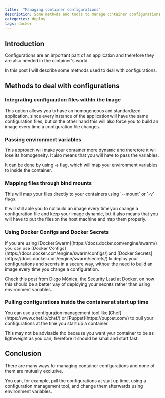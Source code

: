 ```yaml
---
title:  "Managing container configurations"
description: Some methods and tools to manage container configurations.
categories: deploy
tags: docker
---
```

<h2>Introduction</h2>
Configurations are an important part of an application and therefore they 
are also needed in the container's world.

In this post I will describe some methods used to deal with configurations.

<h2>Methods to deal with configurations</h2>
<h3>Integrating configuration files within the image</h3>
This option allows you to have an homogeneous and standardized application,
since every instance of the application will have the same configuration files,
but on the other hand this will also force you to build an image every time a
configuration file changes.

<h3>Passing environment variables</h3>
This approach will make your container more dynamic and therefore it will lose
its homogeneity. It also means that you will have to pass the variables.

It can be done by using `-e` flag, which will map your environment variables
to inside the container.

<h3>Mapping files through bind mounts</h3>
This will map your files directly to your containers using `--mount` or `-v`
flags.

It will still able you to not build an image every time you change a
configuration file and keep your image dynamic, but it also means that you will
have to put the files on the host machine and map them properly.

<h3>Using Docker Configs and Docker Secrets</h3>
If you are using [Docker Swarm](https://docs.docker.com/engine/swarm/) you can
use [Docker Configs](https://docs.docker.com/engine/swarm/configs/) and [Docker
Secrets](https://docs.docker.com/engine/swarm/secrets/) to deploy your
configurations and secrets in a secure way, without the need to build an image 
every time you change a configuration.

Check [this post](https://diogomonica.com/2017/03/27/why-you-shouldnt-use-env-variables-for-secret-data/)
from Diogo Mónica, the Security Lead at [Docker](https://www.docker.com/), on
how this should be a better way of deploying your secrets rather than using
environment variables.

<h3>Pulling configurations inside the container at start up time</h3>
You can use a configuration management tool like [Chef](https://www.chef.io/chef/)
or [Puppet](https://puppet.com/) to pull your configurations at the time 
you start up a container.

This may not be advisable tho because you want your container to be as ligthweight 
as you can, therefore it should be small and start fast.

<h2>Conclusion</h2>
There are many ways for managing container configurations and none of them are 
mutually exclusive.

You can, for example, pull the configurations at start up time, using a 
configuration management tool, and change them afterwards using environment 
variables.
